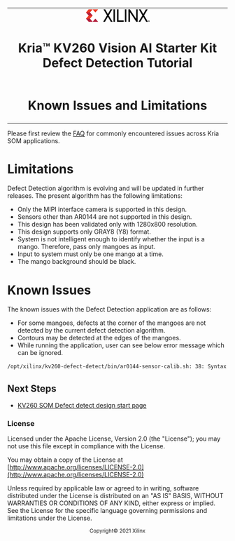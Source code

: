
<table class="sphinxhide">
 <tr>
   <td align="center"><img src="../../media/xilinx-logo.png" width="30%"/><h1>Kria&trade; KV260 Vision AI Starter Kit Defect Detection Tutorial</h1>
   </td>
 </tr>
 <tr>
 <td align="center"><h1>Known Issues and Limitations</h1>

 </td>
 </tr>
</table>

Please first review the [FAQ](https://xilinx.github.io/kria-apps-docs/faq/build/html/docs/faq.html) for commonly encountered issues across Kria SOM applications.

# Limitations

Defect Detection algorithm is evolving and will be updated in further releases. The present algorithm has the following limitations:

* Only the MIPI interface camera is supported in this design.
* Sensors other than AR0144 are not supported in this design.
* This design has been validated only with 1280x800 resolution.
* This design supports only GRAY8 (Y8) format.
* System is not intelligent enough to identify whether the input is a mango. Therefore, pass only mangoes as input.
* Input to system must only be one mango at a time.
* The mango background should be black.

# Known Issues

The known issues with the Defect Detection application are as follows:

* For some mangoes, defects at the corner of the mangoes are not detected by the current defect detection algorithm.
* Contours may be detected at the edges of the mangoes.
* While running the application, user can see below error message which can be ignored.

```bash
/opt/xilinx/kv260-defect-detect/bin/ar0144-sensor-calib.sh: 38: Syntax error: "(" unexpected
```

## Next Steps

* [KV260 SOM Defect detect design start page](../defectdetect_landing)

### License

Licensed under the Apache License, Version 2.0 (the "License"); you may not use this file except in compliance with the License.

You may obtain a copy of the License at
[http://www.apache.org/licenses/LICENSE-2.0](http://www.apache.org/licenses/LICENSE-2.0)


Unless required by applicable law or agreed to in writing, software distributed under the License is distributed on an "AS IS" BASIS, WITHOUT WARRANTIES OR CONDITIONS OF ANY KIND, either express or implied. See the License for the specific language governing permissions and limitations under the License.

<p align="center"><sup>Copyright&copy; 2021 Xilinx</sup></p>
